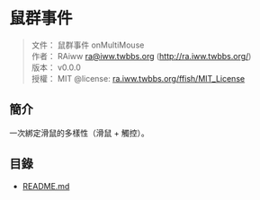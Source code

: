 鼠群事件
=======


> 文件： 鼠群事件 onMultiMouse<br />
> 作者： RAiww <ra@iww.twbbs.org> (http://ra.iww.twbbs.org/)<br />
> 版本： v0.0.0<br />
> 授權： MIT @license: [ra.iww.twbbs.org/ffish/MIT_License](http://ra.iww.twbbs.org/ffish/MIT_License)



## 簡介


一次綁定滑鼠的多樣性（滑鼠 + 觸控）。



## 目錄


  * [README.md](README.md)

